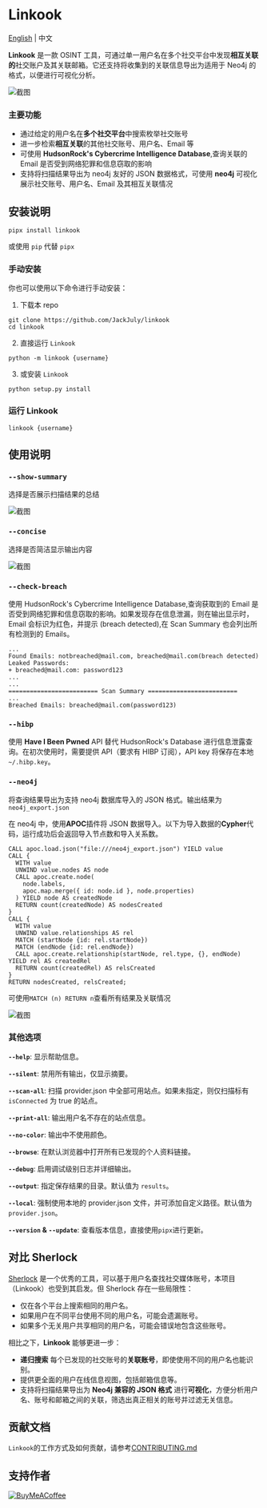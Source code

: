 # Linkook

[English](README.md) | 中文

**Linkook** 是一款 OSINT 工具，可通过单一用户名在多个社交平台中发现**相互关联的**社交账户及其关联邮箱。它还支持将收集到的关联信息导出为适用于 Neo4j 的格式，以便进行可视化分析。

![截图](images/01.png)

### 主要功能

- 通过给定的用户名在**多个社交平台**中搜索枚举社交账号
- 进一步检索**相互关联**的其他社交账号、用户名、Email 等
- 可使用 **HudsonRock's Cybercrime Intelligence Database**,查询关联的 Email 是否受到网络犯罪和信息窃取的影响
- 支持将扫描结果导出为 neo4j 友好的 JSON 数据格式，可使用 **neo4j** 可视化展示社交账号、用户名、Email 及其相互关联情况

## 安装说明

```shell
pipx install linkook
```

或使用 `pip` 代替 `pipx`

### 手动安装

你也可以使用以下命令进行手动安装：

1. 下载本 repo

```shell
git clone https://github.com/JackJuly/linkook
cd linkook
```

2. 直接运行 `Linkook`

```shell
python -m linkook {username}
```

3. 或安装 `Linkook`

```shell
python setup.py install
```

### 运行 Linkook

```shell
linkook {username}
```

## 使用说明

### `--show-summary`

选择是否展示扫描结果的总结

![截图](images/02.png)

### `--concise`

选择是否简洁显示输出内容

![截图](images/03.png)

### `--check-breach`

使用 HudsonRock's Cybercrime Intelligence Database,查询获取到的 Email 是否受到网络犯罪和信息窃取的影响。如果发现存在信息泄漏，则在输出显示时，Email 会标识为红色，并提示 (breach detected),在 Scan Summary 也会列出所有检测到的 Emails。

```
...
Found Emails: notbreached@mail.com, breached@mail.com(breach detected)
Leaked Passwords:
+ breached@mail.com: password123
...
...
========================= Scan Summary =========================
...
Breached Emails: breached@mail.com(password123)
```

### `--hibp`

使用 **Have I Been Pwned** API 替代 HudsonRock's Database 进行信息泄露查询。在初次使用时，需要提供 API（要求有 HIBP 订阅），API key 将保存在本地`~/.hibp.key`。

### `--neo4j`

将查询结果导出为支持 neo4j 数据库导入的 JSON 格式。输出结果为`neo4j_export.json`

在 neo4j 中，使用**APOC**插件将 JSON 数据导入。以下为导入数据的**Cypher**代码，运行成功后会返回导入节点数和导入关系数。

```cypher
CALL apoc.load.json("file:///neo4j_export.json") YIELD value
CALL {
  WITH value
  UNWIND value.nodes AS node
  CALL apoc.create.node(
    node.labels,
    apoc.map.merge({ id: node.id }, node.properties)
  ) YIELD node AS createdNode
  RETURN count(createdNode) AS nodesCreated
}
CALL {
  WITH value
  UNWIND value.relationships AS rel
  MATCH (startNode {id: rel.startNode})
  MATCH (endNode {id: rel.endNode})
  CALL apoc.create.relationship(startNode, rel.type, {}, endNode) YIELD rel AS createdRel
  RETURN count(createdRel) AS relsCreated
}
RETURN nodesCreated, relsCreated;
```

可使用`MATCH (n) RETURN n`查看所有结果及关联情况

![截图](images/04.png)

### 其他选项

**`--help`**: 显示帮助信息。

**`--silent`**: 禁用所有输出，仅显示摘要。

**`--scan-all`**: 扫描 provider.json 中全部可用站点。如果未指定，则仅扫描标有 `isConnected` 为 true 的站点。

**`--print-all`**: 输出用户名不存在的站点信息。

**`--no-color`**: 输出中不使用颜色。

**`--browse`**: 在默认浏览器中打开所有已发现的个人资料链接。

**`--debug`**: 启用调试级别日志并详细输出。

**`--output`**: 指定保存结果的目录。默认值为 `results`。

**`--local`**: 强制使用本地的 provider.json 文件，并可添加自定义路径。默认值为 `provider.json`。

**`--version` & `--update`**: 查看版本信息，直接使用`pipx`进行更新。

## 对比 Sherlock

[Sherlock](https://github.com/sherlock-project/sherlock) 是一个优秀的工具，可以基于用户名查找社交媒体账号，本项目（Linkook）也受到其启发。但 Sherlock 存在一些局限性：

- 仅在各个平台上搜索相同的用户名。
- 如果用户在不同平台使用不同的用户名，可能会遗漏账号。
- 如果多个无关用户共享相同的用户名，可能会错误地包含这些账号。

相比之下，**Linkook** 能够更进一步：

- **递归搜索** 每个已发现的社交账号的**关联账号**，即使使用不同的用户名也能识别。
- 提供更全面的用户在线信息视图，包括邮箱信息等。
- 支持将扫描结果导出为 **Neo4j 兼容的 JSON 格式** 进行**可视化**，方便分析用户名、账号和邮箱之间的关联，筛选出真正相关的账号并过滤无关信息。

## 贡献文档

`Linkook`的工作方式及如何贡献，请参考[CONTRIBUTING.md](CONTRIBUTING.md)

## 支持作者

[![BuyMeACoffee](https://img.shields.io/badge/Buy%20Me%20a%20Coffee-ffdd00?style=for-the-badge&logo=buy-me-a-coffee&logoColor=black)](https://buymeacoffee.com/ju1y)
